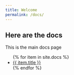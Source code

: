 ```yaml
---
title: Welcome
permalink: /docs/
---
```


## Here are the docs

This is the main docs page

<ul>
{% for item in site.docs %}
  <li><a href="{{ item.url }}">{{ item.title }}</a></li>
{% endfor %}
</ul>
